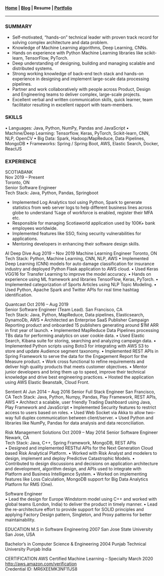 #### [Home](/index) | [Blog](/blog) | Resume | [Portfolio](/portfolio)
---

<h3 class="title">SUMMARY</h3>
<div class="resume-summary">
  <ul class="resume-list">
    <li>Self-motivated, “hands-on” technical leader with proven track record for solving complex architecture and data problem.</li>
    <li>Knowledge of Machine Learning algorithms, Deep Learning, CNNs.</li>
    <li>Hands on experience with Python Machine Learning libraries like scikit-learn, TensorFlow, PyTorch.</li>
    <li>Deep understanding of designing, building and managing scalable and distributed systems.</li>
    <li>Strong working knowledge of back-end tech stack and hands-on experience in designing and implement large-scale data processing pipelines.</li>
    <li>Partner and work collaboratively with people across Product, Design and Engineering teams to deliver complex, large-scale projects.</li>
    <li>Excellent verbal and written communication skills, quick learner, team facilitator resulting in excellent rapport with team-members.</li>
  </ul>
</div>
<h3 class="title">SKILLS</h3>
•	Languages: Java, Python, NumPy, Pandas and JavaScript	
•	Machine/Deep Learning: Tensorflow, Keras, PyTorch, Scikit-learn, CNN, NLP, OpenCV
•	Big Data: Spark, Hadoop/MapReduce, Data Pipelines, MongoDB
•	Frameworks: Spring / Spring Boot, AWS, Elastic Search, Docker, ReactJS

<h3 class="title">EXPERIENCE</h3>
<div class="resume-experience">
  <div class="resume-company">
      <span class="resume-company-name">SCOTIABANK</span><br/>
      <span class="resume-date">Nov 2019 – Present</span><br/>
      <span class="resume-date">Toronto, ON</span>
  </div>
  <div class="resume-job-description">
    <span class="resume-job-title">Senior Software Engineer</span><br/>
    <span class="resume-tech-stack">Tech Stack: Java, Python, Pandas, Springboot</span><br/> 
    <p class="content">
      <ul>
        <li>Implemented Log Analytics tool using Python, Spark to generate statistics from web server logs to help different business lines across globe to understand %age of workforce is enabled, register their MFA etc.</li>
        <li>Responsible for managing Scotiaworld application used by 100K+ bank employees worldwide.</li>
        <li>Implemented features like SSO, fixing security vulnerabilities for applications.</li>
        <li>Mentoring developers in enhancing their software design skills.</li>
      </ul>
    </p>
  </div>
</div>
AI Deep Dive                                                                                                                                                  Aug 2019 – Nov 2019 
Machine Learning Engineer                                                                                                                                       Toronto, ON
Tech Stack: Python, Machine Learning, CNN, NLP, AWS 
•	Implemented Deep Learning (CNN) models for auto damage classification for insurance industry and deployed Python Flask application to AWS cloud.
•	Used Keras VGG16 for Transfer Learning to improve the model accuracy.
•	Hands on experience using ML framework and libraries TensorFlow, Keras, PyTorch.
•	Implemented categorization of Sports Articles using NLP Topic Modeling.
•	Used Python, Apache Spark and Twitter APIs for real time hashtag identification.

Quantcast                                                                                                                                                       Oct 2016 – Aug 2019       
Senior Software Engineer (Team Lead).                                                                                                         San Francisco, CA  
Tech Stack: Java, Python, MapReduce, Data pipelines, Elasticsearch, DynamoDb, AWS
•	Architected an Enterprise SaaS Publisher Campaign Reporting product and onboarded 15 publishers generating around $1M ARR in first year of launch. 
•	Implemented MapReduce Data Pipelines processing TBs data for performing analytics on user cookie data.
•	Used Elastic Search, Kibana suite for storing, searching and analyzing campaign data.
•	Implemented Python scripts using Boto3 for integrating with AWS S3 to store and update Audience segment taxonomy.
•	Implemented REST APIs in Spring Framework to serve the data for the Engagement Report for the Measure product.
•	Work cross functional to refine requirements and deliver high quality products that meets customer objectives.
•	Mentor junior developers and bring them up to speed, improve their technical knowledge and drive best engineering practices.
•	Hosted the application using AWS Elastic Beanstalk, Cloud Front.

Sentient AI                                                                                                                                                       Jun 2014 – Aug 2016
Senior Full Stack Engineer                                                                                                                                  San Francisco, CA 
Tech Stack: Java, Python, Numpy, Pandas, Play Framework, REST APIs, AWS
•	Architect a scalable, user friendly Trading Dashboard using Java, Play Framework and JavaScript
•	Implemented Security features to restrict access to users based on roles.
•	Used Web Socket via Akka to allow two-way full duplex communication between client/server.
•	Used Python and libraries like NumPy, Pandas for data analysis and data reconciliation.

Risk Management Solutions                                                                                                                      Oct 2009 – May 2014
Senior Software Engineer                                                                                                                                            Newark, CA   
Tech Stack: Java, C++, Spring Framework, MongoDB, REST APIs      
•	Designed and implemented RESTful APIs for the Next Generation Cloud based Risk Analytical Platform.
•	Worked with Risk Analyst and modelers to design, implement and deploy Predictive Catastrophic Models.
•	Contributed to design discussions and decisions on application architecture and development, algorithm design, and APIs used to integrate with Platform and Business Intelligence System.
•	Worked on implementing features like Loss Calculation, MongoDB support for Big Data Analytics Platform for RMS (One).  

Software Engineer                                                                          
•	Lead the design for Europe Windstorm model using C++ and worked with global teams (London, India) to deliver the product in timely manner.
•	Lead the re-architecture effort to provide support for SOLID principles and applying Factory Design pattern, Singleton, and Proxy patterns for better maintainability.

EDUCATION
M.S in Software Engineering										        2007
San Jose State University                                                                                                                                        San Jose, USA
                                                                                                                                        
	
Bachelor’s in Computer Science & Engineering                                                                                                                 2004
Punjab Technical University                                                                                                                                      Punjab India
	
CERTIFICATION
AWS Certified Machine Learning – Specialty                                                                                                          March 2020
http://aws.amazon.com/verification						       
Credential ID: MR6XEEMK3NF11JS8
